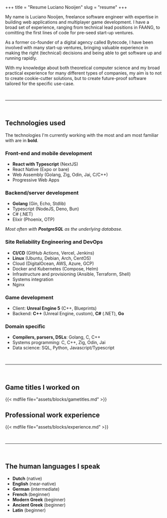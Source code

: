 +++
title = "Resume Luciano Nooijen"
slug = "resume"
+++

My name is Luciano Nooijen, freelance software engineer with expertise in building web applications and multiplayer game development. I have a broad set of experience, ranging from technical lead positions in FAANG, to comitting the first lines of code for pre-seed start-up ventures.

As a former co-founder of a digital agency called Bytecode, I have been involved with many start-up ventures, bringing valuable experience in making the right (technical) decisions and being able to get software up and running rapidly.

With my knowledge about both theoretical computer science and my broad practical experience for many different types of companies, my aim is to not to create cookie-cutter solutions, but to create future-proof software tailored for the specific use-case.

<!--To see my availability and hourly rate, please see the [recruiters](/recruiters) page.-->

<br><hr><br>

<!-- TODO: Re-enable -->
<!--{{< mdfile file="assets/blocks/technologies.md" >}}-->

## Technologies used

The technologies I'm currently working with the most and am most familiar with are in **bold**.

### Front-end and mobile development

- **React with Typescript** (NextJS)
- React Native (Expo or bare)
- Web Assembly (Golang, Zig, Odin, Jai, C/C++)
- Progressive Web Apps

### Backend/server development

- **Golang** (Gin, Echo, Stdlib)
- Typescript (NodeJS, Deno, Bun)
- C# (.NET)
- Elixir (Phoenix, OTP)

_Most often with **PostgreSQL** as the underlying database._

### Site Reliability Engineering and DevOps

- **CI/CD** (GitHub Actions, Vercel, Jenkins)
- **Linux** (Ubuntu, Debian, Arch, CentOS)
- Cloud (DigitalOcean, AWS, Azure, GCP)
- Docker and Kubernetes (Compose, Helm)
- Infrastructure and provisioning (Ansible, Terraform, Shell)
- Systems integration
- Nginx

### Game development

- Client: **Unreal Engine 5** (C++, Blueprints)
- Backend: **C++** (Unreal Engine, custom), **C#** (.NET), **Go**

### Domain specific

- **Compilers, parsers, DSLs**: Golang, C, C++
- Systems programming: C, C++, Zig, Odin, Jai
- Data science: SQL, Python, Javascript/Typescript

<br><hr><br>

## Game titles I worked on

{{< mdfile file="assets/blocks/gametitles.md" >}}

## Professional work experience

{{< mdfile file="assets/blocks/experience.md" >}}

<br><hr><br>

## The human languages I speak

- **Dutch** (native)
- **English** (near-native)
- **German** (intermediate)
- **French** (beginner)
- **Modern Greek** (beginner)
- **Ancient Greek** (beginner)
- **Latin** (beginner)

<!--
<br><hr><br>

{{< mdfile file="assets/blocks/workmethod.md" >}}
-->
